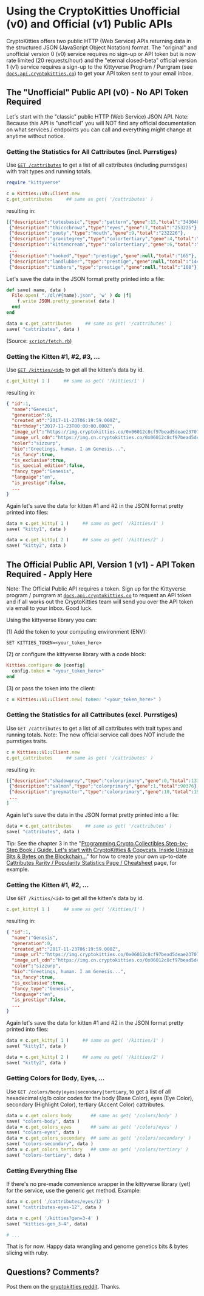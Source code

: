 # Using the CryptoKitties Unofficial (v0) and Official (v1) Public APIs

CryptoKitties offers two
public HTTP (Web Service) APIs returning
data in the structured JSON (JavaScript Object Notation) format.
The "original" and unofficial version 0 (v0) service
requires no sign-up or API token
but is now rate limited (20 requests/hour)
and the "eternal closed-beta" official version 1 (v1)
service requires a sign-up to the Kittyverse Program / Purrgram 
(see [`docs.api.cryptokitties.co`](https://docs.api.cryptokitties.co)) to get your API token
sent to your email inbox.




## The "Unofficial" Public API (v0) - No API Token Required

Let's start with the "classic" public HTTP (Web Service) JSON API.
Note: Because this API is "unofficial" you will NOT find
any official documentation on what services / endpoints you can call
and everything might change at anytime without notice.



### Getting the Statistics for All Cattributes (incl. Purrstiges)

Use [`GET /cattributes`](https://api.cryptokitties.co/cattributes)
to get a list of all cattributes (including purrstiges)
with trait types and running totals.

``` ruby
require "kittyverse"

c = Kitties::V0::Client.new
c.get_cattributes     ## same as get( '/cattributes' )
```

resulting in:

``` json
[{"description":"totesbasic","type":"pattern","gene":15,"total":"343048"},
 {"description":"thicccbrowz","type":"eyes","gene":7,"total":"253225"},
 {"description":"pouty","type":"mouth","gene":9,"total":"232226"},
 {"description":"granitegrey","type":"colortertiary","gene":4,"total":"228702"},
 {"description":"kittencream","type":"colortertiary","gene":6,"total":"225798"},
 ...
 {"description":"hooked","type":"prestige","gene":null,"total":"165"},
 {"description":"landlubber","type":"prestige","gene":null,"total":"144"},
 {"description":"timbers","type":"prestige","gene":null,"total":"108"}]  
```

Let's save the data in the JSON format pretty printed
into a file:

``` ruby
def save( name, data )
  File.open( "./dl/#{name}.json", 'w' ) do |f|
    f.write JSON.pretty_generate( data )
  end
end

data = c.get_cattributes     ## same as get( '/cattributes' )
save( "cattributes", data )
```

(Source: [`script/fetch.rb`](https://github.com/cryptocopycats/kittyverse/blob/master/script/fetch.rb))



### Getting the Kitten #1, #2, #3, ...


Use [`GET /kitties/<id>`](https://api.cryptokitties.co/kitties/1)
to get all the kitten's data by id.

``` ruby
c.get_kitty( 1 )     ## same as get( '/kitties/1' )
```

resulting in:

``` json
{ "id":1,
  "name":"Genesis",
  "generation":0,
  "created_at":"2017-11-23T06:19:59.000Z",
  "birthday":"2017-11-23T00:00:00.000Z",
  "image_url":"https://img.cryptokitties.co/0x06012c8cf97bead5deae237070f9587f8e7a266d/1.png",
  "image_url_cdn":"https://img.cn.cryptokitties.co/0x06012c8cf97bead5deae237070f9587f8e7a266d/1.png",
  "color":"sizzurp",
  "bio":"Greetings, human. I am Genesis...",
  "is_fancy":true,
  "is_exclusive":true,
  "is_special_edition":false,
  "fancy_type":"Genesis",
  "language":"en",
  "is_prestige":false,
  ...
}
```

Again let's save the data for kitten #1 and #2
in the JSON format pretty printed into files:

``` ruby
data = c.get_kitty( 1 )     ## same as get( '/kitties/1' )
save( "kitty1", data )

data = c.get_kitty( 2 )     ## same as get( '/kitties/2' )
save( "kitty2", data )
```





## The Official Public API, Version 1 (v1) - API Token Required - Apply Here

Note: The Official Public API requires a token.
Sign up for the Kittyverse program / purrgram
at [`docs.api.cryptokitties.co`](https://docs.api.cryptokitties.co)
to request an API token
and if all works out the CryptoKitties team will send you over
the API token via email to your inbox. Good luck.


Using the kittyverse library you can:

(1) Add the token to your computing environment (ENV):

```
SET KITTIES_TOKEN=<your_token_here>
```

(2) or configure the kittyverse library with a code block:

``` ruby
Kitties.configure do |config|
  config.token = "<your_token_here>"
end
```

(3) or pass the token into the client:

``` ruby
c = Kitties::V1::Client.new( token: "<your_token_here>" )
```



### Getting the Statistics for all Cattributes (excl. Purrstiges)

Use `GET /cattributes`
to get a list of all cattributes
with trait types and running totals.
Note: The new official service call does NOT include the purrstiges traits.

``` ruby
c = Kitties::V1::Client.new
c.get_cattributes     ## same as get( '/cattributes' )
```

resulting in:

``` json
[{"description":"shadowgrey","type":"colorprimary","gene":0,"total":133927},
 {"description":"salmon","type":"colorprimary","gene":1,"total":90376},
 {"description":"greymatter","type":"colorprimary","gene":10,"total":196549},
 ...
]
```

Again let's save the data in the JSON format pretty printed
into a file:

``` ruby
data = c.get_cattributes     ## same as get( '/cattributes' )
save( "cattributes", data )
```


Tip: See the chapter 3 in the
"[Programming Crypto Collectibles Step-by-Step Book / Guide. Let's start with CryptoKitties & Copycats. Inside Unique Bits & Bytes on the Blockchain...](https://github.com/openblockchains/programming-cryptocollectibles/blob/master/03_cattributes.md)"
for how to create your own up-to-date
[Cattributes Rarity / Popularity Statistics Page / Cheatsheet](CATTRIBUTES.md) page, for example.



### Getting the Kitten #1, #2, ...

Use `GET /kitties/<id>`
to get all the kitten's data by id.

``` ruby
c.get_kitty( 1 )     ## same as get( '/kitties/1' )
```

resulting in:

``` json
{ "id":1,
  "name":"Genesis",
  "generation":0,
  "created_at":"2017-11-23T06:19:59.000Z",
  "image_url":"https://img.cryptokitties.co/0x06012c8cf97bead5deae237070f9587f8e7a266d/1.png",
  "image_url_cdn":"https://img.cn.cryptokitties.co/0x06012c8cf97bead5deae237070f9587f8e7a266d/1.png",
  "color":"sizzurp",
  "bio":"Greetings, human. I am Genesis...",
  "is_fancy":true,
  "is_exclusive":true,
  "fancy_type":"Genesis",
  "language":"en",
  "is_prestige":false,
  ...
}
```

<!--
check if v1 includes:
- birthday
- is_special_edition
- etc.
-->

Again let's save the data for kitten #1 and #2
in the JSON format pretty printed into files:

``` ruby
data = c.get_kitty( 1 )     ## same as get( '/kitties/1' )
save( "kitty1", data )

data = c.get_kitty( 2 )     ## same as get( '/kitties/2' )
save( "kitty2", data )
```


### Getting Colors for Body, Eyes, ...

Use `GET /colors/body|eyes|secondary|tertiary`,
to get a list of all hexadecimal r/g/b color codes
for the body (Base Color), eyes (Eye Color), secondary (Highlight Color),
tertiary (Accent Color) cattributes.


```ruby
data = c.get_colors_body       ## same as get( '/colors/body' )
save( "colors-body", data )
data = c.get_colors_eyes       ## same as get( '/colors/eyes' )
save( "colors-eyes", data )
data = c.get_colors_secondary  ## same as get( '/colors/secondary' )
save( "colors-secondary", data )
data = c.get_colors_tertiary   ## same as get( '/colors/tertiary' )
save( "colors-tertiary", data )
```

### Getting Everything Else

If there's no pre-made convenience wrapper in the kittyverse library (yet) for the
service, use the generic `get` method. Example:

``` ruby
data = c.get( '/cattributes/eyes/12' )
save( "cattributes-eyes-12", data )

data = c.get( '/kitties?gen=3-4' )
save( "kitties-gen_3-4", data)

# ...
```


That is for now.
Happy data wrangling and genome genetics bits & bytes slicing with ruby.



## Questions? Comments?

Post them on the [cryptokitties reddit](https://www.reddit.com/r/cryptokitties). Thanks.


